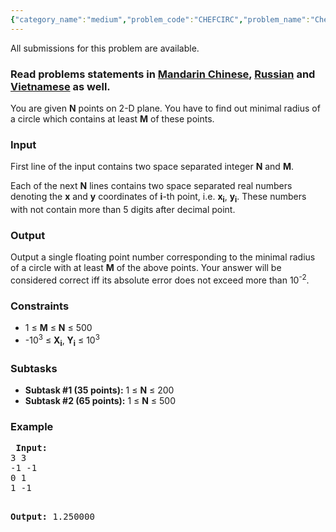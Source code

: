 ```yaml
---
{"category_name":"medium","problem_code":"CHEFCIRC","problem_name":"Chef and Circle","languages_supported":{"0":"ADA","1":"ASM","2":"BASH","3":"BF","4":"C","5":"C99 strict","6":"CAML","7":"CLOJ","8":"CLPS","9":"CPP 4.3.2","10":"CPP 4.9.2","11":"CPP14","12":"CS2","13":"D","14":"ERL","15":"FORT","16":"FS","17":"GO","18":"HASK","19":"ICK","20":"ICON","21":"JAVA","22":"JS","23":"LISP clisp","24":"LISP sbcl","25":"LUA","26":"NEM","27":"NICE","28":"NODEJS","29":"PAS fpc","30":"PAS gpc","31":"PERL","32":"PERL6","33":"PHP","34":"PIKE","35":"PRLG","36":"PYPY","37":"PYTH","38":"PYTH 3.4","39":"RUBY","40":"SCALA","41":"SCM chicken","42":"SCM guile","43":"SCM qobi","44":"ST","45":"TCL","46":"TEXT","47":"WSPC"},"max_timelimit":2,"source_sizelimit":50000,"problem_author":"mgch","problem_tester":"iscsi","date_added":"29-12-2016","tags":{"0":"binary","1":"geometry","2":"jan17","3":"line","4":"medium","5":"mgch"},"editorial_url":"https://discuss.codechef.com/problems/CHEFCIRC","time":{"view_start_date":1484731800,"submit_start_date":1484731800,"visible_start_date":1484731800,"end_date":1735669800},"layout":"problem"}
---
```

<span class="solution-visible-txt">All submissions for this problem are available.</span><h3> Read problems statements in <a target="_blank" href="http://www.codechef.com/download/translated/JAN17/mandarin/CHEFCIRC.pdf">Mandarin Chinese</a>, <a target="_blank" href="http://www.codechef.com/download/translated/JAN17/russian/CHEFCIRC.pdf">Russian</a> and <a target="_blank" href="http://www.codechef.com/download/translated/JAN17/vietnamese/CHEFCIRC.pdf">Vietnamese</a> as well.</h3>

<p>You are given <b>N</b> points on 2-D plane. You have to find out minimal radius of a circle which contains at least <b>M</b> of these points. </p>

<h3>Input</h3>
<p>First line of the input contains two space separated integer <b>N</b> and <b>M</b>.</p>
<p>Each of the next <b>N</b> lines contains two space separated real numbers denoting the <b>x</b> and <b>y</b> coordinates of <b>i</b>-th point, i.e. <b>x<sub>i</sub></b>, <b>y<sub>i</sub></b>. These numbers with not contain more than 5 digits after decimal point.

<h3>Output</h3>
<p>Output a single floating point number corresponding to the minimal radius of a circle with at least <b>M</b> of the above points. Your answer will be considered correct iff its absolute error does not exceed more than 10<sup>-2</sup>.</p>

<h3>Constraints</h3>
<ul>
<li>1 ≤ <b>M</b> ≤ <b>N</b> ≤ 500</li> 
<li>-10<sup>3</sup> ≤ <b>X<sub>i</sub></b>, <b>Y<sub>i</sub></b> ≤ 10<sup>3</sup></li> 
</ul>

<h3>Subtasks</h3>
<ul>
 <li><b>Subtask #1 (35 points):</b> 1 ≤ <b>N</b> ≤ 200</li>
 <li><b>Subtask #2 (65 points):</b> 1 ≤ <b>N</b> ≤ 500</li>
</ul>

<h3>Example</h3>
<pre>
 <b>Input:</b>
3 3
-1 -1
0 1
1 -1

<b>Output:</b>
1.250000
